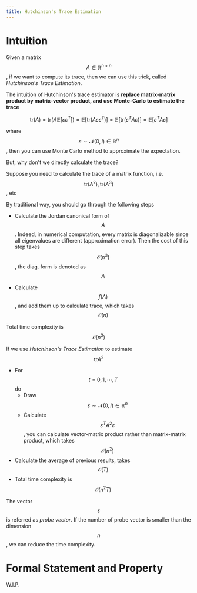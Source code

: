 ```yaml
---
title: Hutchinson's Trace Estimation
---
```


# Intuition

Given a matrix $$A\in \mathbb{R}^{n\times n}$$, if we want to compute its trace, then we can use this trick, called *Hutchinson's Trace Estimation*.

The intuition of Hutchinson's trace estimator is **replace matrix-matrix product by matrix-vector product, and use Monte-Carlo to estimate the trace**

$$\mathrm{tr}\left(A\right) = \mathrm{tr}\left(A\mathbb{E}[\varepsilon \varepsilon^T]\right)=\mathbb{E}\left[\mathrm{tr}(A\varepsilon\varepsilon^T)\right]=\mathbb{E}\left[\mathrm{tr}(\varepsilon^TA\varepsilon)\right] = \mathbb{E}\left[\varepsilon^T A \varepsilon\right]$$

where $$\varepsilon\sim \mathcal{N}(0, I)\in\mathbb{R}^n$$, then you can use Monte Carlo method to approximate the expectation.

But, why don't we directly calculate the trace?

Suppose you need to calculate the trace of a matrix function, i.e. $$\mathrm{tr}(A^2), \mathrm{tr}( A^3)$$, etc

By traditional way, you should go through the following steps

- Calculate the Jordan canonical form of $$A$$ . Indeed, in numerical computation, every matrix is diagonalizable since all eigenvalues are different (approximation error). Then the cost of this step takes $$\mathcal{O}(n^3)$$ , the diag. form is denoted as $$\Lambda$$
	
- Calculate $$f(\Lambda)$$ , and add them up to calculate trace, which takes $$\mathcal{O}(n)$$
	
Total time complexity is $$\mathcal{O}(n^3)$$

If we use *Hutchinson's Trace Estimation* to estimate $$\mathrm{tr}  A^2$$


- For $$t=0, 1, \cdots, T$$ do
	- Draw $$\varepsilon\sim \mathcal{N}(0,  I)\in\mathbb{R}^n$$
	- Calculate $$\varepsilon^T A^2\varepsilon$$, you can calculate vector-matrix product rather than matrix-matrix product, which takes $$\mathcal{O}(n^2)$$
- Calculate the average of previous results, takes $$\mathcal{O}(T)$$
- Total time complexity is $$\mathcal{O}(n^2T)$$

The vector $$\varepsilon$$ is referred as *probe vector*. If the number of probe vector is smaller than the dimension $$n$$, we can reduce the time complexity.


# Formal Statement and Property

W.I.P.
